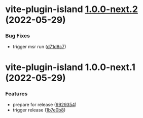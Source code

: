 # vite-plugin-island [1.0.0-next.2](https://github.com/capri-js/capri/compare/vite-plugin-island@1.0.0-next.1...vite-plugin-island@1.0.0-next.2) (2022-05-29)


### Bug Fixes

* trigger msr run ([d71d8c7](https://github.com/capri-js/capri/commit/d71d8c75bf960cfab527d4117dd4eb4d35f72996))

# vite-plugin-island 1.0.0-next.1 (2022-05-29)


### Features

* prepare for release ([9929354](https://github.com/capri-js/capri/commit/9929354de8f7f4b732dfe66fb1ca9e165bc53deb))
* trigger release ([1b7e0b8](https://github.com/capri-js/capri/commit/1b7e0b8c61b67bf97b2b3593bd2549b80bdf3641))
